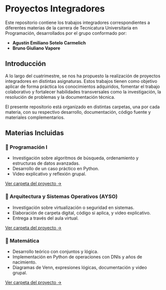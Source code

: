 # Proyectos Integradores

Este repositorio contiene los trabajos integradores correspondientes a diferentes materias de la carrera de Tecnicatura Universitaria en Programación, desarrollados por el grupo conformado por:

- **Agustín Emiliano Sotelo Carmelich**
- **Bruno Giuliano Vapore**

## Introducción

A lo largo del cuatrimestre, se nos ha propuesto la realización de proyectos integradores en distintas asignaturas. Estos trabajos tienen como objetivo aplicar de forma práctica los conocimientos adquiridos, fomentar el trabajo colaborativo y fortalecer habilidades transversales como la investigación, la resolución de problemas y la documentación técnica.

El presente repositorio está organizado en distintas carpetas, una por cada materia, con su respectivo desarrollo, documentación, código fuente y materiales complementarios.

## Materias Incluidas

### 📌 Programación I

- Investigación sobre algoritmos de búsqueda, ordenamiento y estructuras de datos avanzadas.
- Desarrollo de un caso práctico en Python.
- Video explicativo y reflexión grupal.

[Ver carpeta del proyecto →](./Programacion1/README.md)

### 📌 Arquitectura y Sistemas Operativos (AYSO)

- Investigación sobre virtualización o seguridad en sistemas.
- Elaboración de carpeta digital, código si aplica, y video explicativo.
- Entrega a través del aula virtual.

[Ver carpeta del proyecto →](./AySO/README.md)

### 📌 Matemática

- Desarrollo teórico con conjuntos y lógica.
- Implementación en Python de operaciones con DNIs y años de nacimiento.
- Diagramas de Venn, expresiones lógicas, documentación y video grupal.

[Ver carpeta del proyecto →](./Matematica/README.md)
